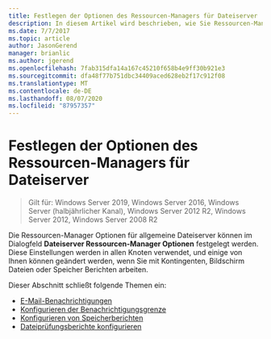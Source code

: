 ```yaml
---
title: Festlegen der Optionen des Ressourcen-Managers für Dateiserver
description: In diesem Artikel wird beschrieben, wie Sie Ressourcen-Manager-Optionen für Dateiserver
ms.date: 7/7/2017
ms.topic: article
author: JasonGerend
manager: brianlic
ms.author: jgerend
ms.openlocfilehash: 7fab315dfa14a167c45210f658b4e9ff30b921e3
ms.sourcegitcommit: dfa48f77b751dbc34409aced628eb2f17c912f08
ms.translationtype: MT
ms.contentlocale: de-DE
ms.lasthandoff: 08/07/2020
ms.locfileid: "87957357"
---
```

# <a name="setting-file-server-resource-manager-options"></a>Festlegen der Optionen des Ressourcen-Managers für Dateiserver

> Gilt für: Windows Server 2019, Windows Server 2016, Windows Server (halbjährlicher Kanal), Windows Server 2012 R2, Windows Server 2012, Windows Server 2008 R2

Die Ressourcen-Manager Optionen für allgemeine Dateiserver können im Dialogfeld **Dateiserver Ressourcen-Manager Optionen** festgelegt werden. Diese Einstellungen werden in allen Knoten verwendet, und einige von Ihnen können geändert werden, wenn Sie mit Kontingenten, Bildschirm Dateien oder Speicher Berichten arbeiten.

Dieser Abschnitt schließt folgende Themen ein:

-   [E-Mail-Benachrichtigungen](configure-email-notifications.md)
-   [Konfigurieren der Benachrichtigungsgrenze](configure-notification-limits.md)
-   [Konfigurieren von Speicherberichten](configure-storage-reports.md)
-   [Dateiprüfungsberichte konfigurieren](configure-file-screen-audit.md)



